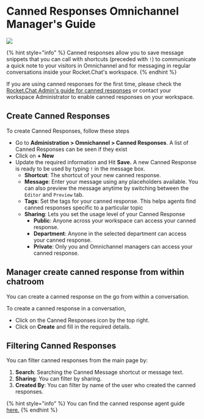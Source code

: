 # Canned Responses Omnichannel Manager's Guide

![](<../../../.gitbook/assets/2021-06-10\_22-31-38 (3) (3) (3) (3) (3) (3) (3) (3) (3) (2) (3) (1) (1) (1) (1) (2) (1) (4).jpg>)

{% hint style="info" %}
Canned responses allow you to save message snippets that you can call with shortcuts (preceded with `!`) to communicate a quick note to your visitors in Omnichannel and for messaging in regular conversations inside your Rocket.Chat's workspace.
{% endhint %}

If you are using canned responses for the first time, please check the [Rocket.Chat Admin's guide for canned responses](./#canned-responses-rocket.chat-admins-guide) or contact your workspace Administrator to enable canned responses on your workspace.

## Create Canned Responses

To create Canned Responses, follow these steps

* Go to **Administration  > Omnichannel > Canned Responses**. A list of Canned Responses can be seen if they exist
* Click on **+ New**
* Update the required information and Hit **Save.** A new Canned Response is ready to be used by typing `!` in the message box.
  * **Shortcut**: The shortcut of your new canned response.
  * **Message**: Enter your message using any placeholders available. You can also preview the message anytime by switching between the `Editor` and `Preview` tab.
  * **Tags**: Set the tags for your canned response. This helps agents find canned responses specific to a particular topic
  * **Sharing**: Lets you set the usage level of your Canned Response
    * **Public**: Anyone across your workspace can access your canned response.
    * **Department**: Anyone in the selected department can access your canned response.
    * **Private**: Only you and Omnichannel managers can access your canned response.

## Manager create canned response from within chatroom

You can create a canned response on the go from within a conversation.

To create a canned response in a conversation,

* Click on the Canned Responses icon by the top right.
* Click on **Create** and fill in the required details.

## Filtering Canned Responses

You can filter canned responses from the main page by:

1. **Search**: Searching the Canned Message shortcut or message text.
2. **Sharing**: You can filter by sharing.
3. **Created By**: You can filter by name of the user who created the canned responses.

{% hint style="info" %}
You can find the canned response agent guide[ here.](../../omnichannel-agents-guides/omnichannel-conversation.md#canned-responses)
{% endhint %}
